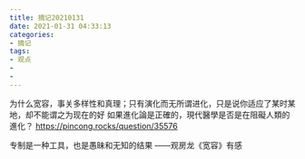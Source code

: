 ```yaml
---
title: 摘记20210131
date: 2021-01-31 04:33:13
categories:
- 摘记
tags:
- 观点 
- 
- 
---
```

为什么宽容，事关多样性和真理；只有演化而无所谓进化，只是说你适应了某时某地，却不能谓之为现在的好
如果進化論是正確的，現代醫學是否是在阻礙人類的進化？ https://pincong.rocks/question/35576

专制是一种工具，也是愚昧和无知的结果
    ——观房龙《宽容》有感
